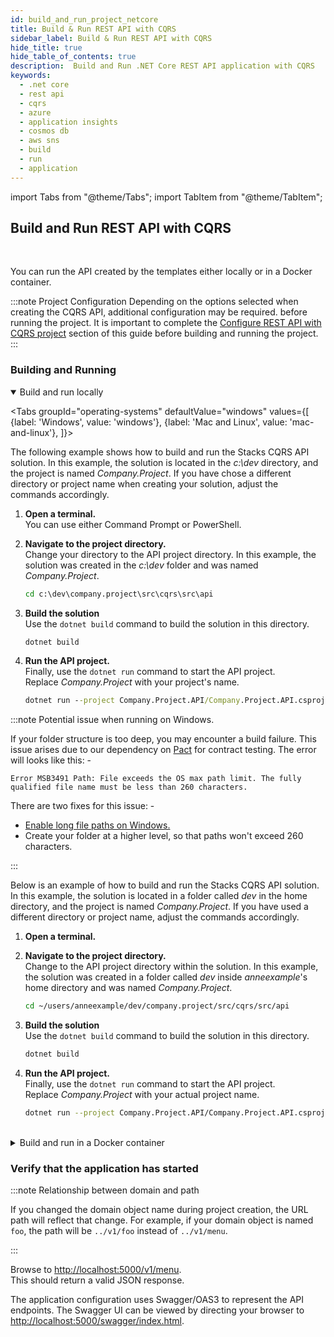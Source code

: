 ```yaml
---
id: build_and_run_project_netcore
title: Build & Run REST API with CQRS
sidebar_label: Build & Run REST API with CQRS
hide_title: true
hide_table_of_contents: true
description:  Build and Run .NET Core REST API application with CQRS
keywords:
  - .net core
  - rest api
  - cqrs
  - azure
  - application insights
  - cosmos db
  - aws sns
  - build
  - run
  - application
---
```


import Tabs from "@theme/Tabs";
import TabItem from "@theme/TabItem";

## Build and Run REST API with CQRS

<br />

You can run the API created by the templates either locally or in a Docker container.

:::note  Project Configuration
Depending on the options selected when creating the CQRS API, additional configuration may be required.
 before running the project.  It is important to complete the [Configure REST API with CQRS project](https://stacks.ensono.com/docs/workloads/azure/backend/netcore/quickstart/web_api_cqrs/configure_project_netcore) section of this guide before building and running the project.
:::

### Building and Running

<details open>
<summary>Build and run locally</summary>

<div>

<Tabs
groupId="operating-systems"
defaultValue="windows"
values={[
{label: 'Windows', value: 'windows'},
{label: 'Mac and Linux', value: 'mac-and-linux'},
]}>

<TabItem value="windows">

The following example shows how to build and run the Stacks CQRS API solution. In this example, the solution is located in the _c:\dev_ directory, and the project is named _Company.Project_.  If you have chose a different directory or project name when creating your solution, adjust the commands accordingly.

1. **Open a terminal.**  
   You can use either Command Prompt or PowerShell.

2. **Navigate to the project directory.**  
Change your directory to the API project directory. In this example, the solution was created in the _c:\dev_ folder and was named _Company.Project_.

   ```bat
   cd c:\dev\company.project\src\cqrs\src\api
   ```

3. **Build the solution**  
Use the `dotnet build` command to build the solution in this directory.

   ```bat
   dotnet build
   ```

4. **Run the API project.**  
Finally, use the `dotnet run` command to start the API project.  
Replace _Company.Project_ with your project's name.

   ```bat
   dotnet run --project Company.Project.API/Company.Project.API.csproj
   ```

:::note Potential issue when running on Windows.

If your folder structure is too deep, you may encounter a build failure. This issue arises due to our dependency on [Pact](https://docs.pact.io/) for contract testing.  The error will looks like this: -

```shell
Error MSB3491 Path: File exceeds the OS max path limit. The fully qualified file name must be less than 260 characters.
```

There are two fixes for this issue: -

* [Enable long file paths on Windows.](https://docs.microsoft.com/en-us/windows/win32/fileio/maximum-file-path-limitation?tabs=powershell#enable-long-paths-in-windows-10-version-1607-and-later)
* Create your folder at a higher level, so that paths won't exceed 260 characters.

:::

</TabItem>

<TabItem value="mac-and-linux">

Below is an example of how to build and run the Stacks CQRS API solution. In this example, the solution is located in a folder called _dev_ in the home directory, and the project is named _Company.Project_. If you have used a different directory or project name, adjust the commands accordingly.

1. **Open a terminal.**  

2. **Navigate to the project directory.**  
Change to the API project directory within the solution. In this example, the solution was created in a folder called _dev_ inside _anneexample_'s home directory and was named _Company.Project_.

   ```bash
   cd ~/users/anneexample/dev/company.project/src/cqrs/src/api
   ```

3. **Build the solution**  
Use the `dotnet build` command to build the solution in this directory.

   ```bash
   dotnet build
   ```

4. **Run the API project.**  
Finally, use the `dotnet run` command to start the API project.  
Replace _Company.Project_ with your actual project name.

   ```bash
   dotnet run --project Company.Project.API/Company.Project.API.csproj
   ```

</TabItem>
</Tabs>

</div>
</details>

<br />

<details>
<summary>Build and run in a Docker container</summary>

<div>

<Tabs
groupId="operating-systems"
defaultValue="windows"
values={[
{label: 'Windows', value: 'windows'},
{label: 'Mac and Linux', value: 'mac-and-linux'},
]}>

<TabItem value="windows">

The following example shows how to build and run the Stacks CQRS API solution. In this example, the solution is located in the _c:\dev_ directory, and the project is named _Company.Project_. If you have used a different directory or project name, adjust the commands accordingly.

1. **Open a terminal.**  
   You can use either Command Prompt or PowerShell.

2. **Navigate to the project directory.**  
Change to the API project directory within the solution. In this example, the solution was created in _c:\dev_ and was named _Company.Project_.

   ```bat
   cd c:\dev\company.project\src\cqrs\src\api
   ```

3. **Build the Docker Image**  
Use the `docker build` command to build the Docker image from the Dockerfile in this folder.

   ```bat
   docker build -t dotnet-api .
   ```

4. **Run the Docker Image.**  
Use the `docker run` command to start a container from the built image.  
See the note on Environment Variables below for the adjustments that you should make to this command.

   ```bat title="Command Line"
   docker run -p 5000:80 ^
   --mount type=bind,source=/path/to/PROJECT-NAME/cqrs/src/api/xxENSONOxx.xxSTACKSxx.API/appsettings.json,target=/app/config/appsettings.json ^
   -e COSMOSDB_KEY=your-key ^
   -e EVENTHUB_CONNECTIONSTRING=your-aeh-connection-string ^
   -e SERVICEBUS_CONNECTIONSTRING=your-asb-connection-string ^
   -e STORAGE_CONNECTIONSTRING=your-aeh-storage-connection-string ^
   -e TOPIC_ARN=your-aws-sns-topic-arn
   dotnet-api:latest
   ```

   ```bat title="PowerShell"
   docker run -p 5000:80 `
   --mount type=bind,source=/path/to/PROJECT-NAME/cqrs/src/api/xxENSONOxx.xxSTACKSxx.API/appsettings.json,target=/app/config/appsettings.json `
   -e COSMOSDB_KEY=your-key `
   -e EVENTHUB_CONNECTIONSTRING=your-aeh-connection-string `
   -e SERVICEBUS_CONNECTIONSTRING=your-asb-connection-string `
   -e STORAGE_CONNECTIONSTRING=your-aeh-storage-connection-string `
   -e TOPIC_ARN=your-aws-sns-topic-arn
   dotnet-api:latest
   ```

</TabItem>

<TabItem value="mac-and-linux">

1. Open **Terminal**.

2. **Navigate to the project directory.**  
Change to the API project directory within the solution. In this example, the solution was created in a folder called _dev_ inside _anneexample_'s home directory and was named _Company.Project_.

   ```bash
   cd ~/users/anneexample/dev/company.project/src/cqrs/src/api
   ```

3. **Build the Docker Image**  
Use the `docker build` command to build the Docker image from the Dockerfile in this folder.

   ```bat
   docker build -t dotnet-api .
   ```

4. **Run the Docker Image.**  
Use the `docker run` command to start a container from the built image.  
See the note on Environment Variables below for the adjustments that you should make to this command.

   ```bash
   docker run -p 5000:80 \
   --mount type=bind,source=/path/to/PROJECT-NAME/cqrs/src/api/xxENSONOxx.xxSTACKSxx.API/appsettings.json,target=/app/config/appsettings.json \
   -e COSMOSDB_KEY=your-key \
   -e SERVICEBUS_CONNECTIONSTRING=your-asb-connection-string \
   -e EVENTHUB_CONNECTIONSTRING=your-aeh-connection-string \
   -e STORAGE_CONNECTIONSTRING=your-aeh-storage-connection-string \
   dotnet-api:latest
   ```

</TabItem>
</Tabs>

:::note Environment Variables

When running the Docker container, you need to pass your environment variables using the `-e` switch. The commands above show every environment variable.  You should replace the placeholders with actual secrets that you made a note of when you followed the [Configure REST API with CQRS project](https://stacks.ensono.com/docs/workloads/azure/backend/netcore/quickstart/web_api_cqrs/configure_project_netcore) step of this guide and remove the environment variables that you are not using.

The table below describes each environment variable.

| Environment Variable name   | Environment Variable required when...               |
|-----------------------------|-----------------------------------------------------|
| COSMOSDB_KEY                | When _Cosmos DB_ is your database service.          |
| EVENTHUB_CONNECTIONSTRING   | When _Azure Event Hubs_ is your messaging service.  |
| SERVICEBUS_CONNECTIONSTRING | When _Azure Service Bus_ is your messaging service. |
| TOPIC_ARN                   | When _AWS SNS_ is your messaging service.           |

:::

:::note appsettings.json

Note that we mount the **appsettings.json** file when running locally, but we do not do this when the full project is deployed to Azure.  This is because when the project is deployed to Azure, the build process will perform the substitution.

:::

</div>
</details>

### Verify that the application has started

:::note Relationship between domain and path

If you changed the domain object name during project creation, the URL path will reflect that change. For example, if your domain object is named `foo`, the path will be `../v1/foo` instead of `../v1/menu`.

:::

Browse to [http://localhost:5000/v1/menu](http://localhost:5000/v1/menu).  
This should return a valid JSON response.

The application configuration uses Swagger/OAS3 to represent the API endpoints. The Swagger UI can be viewed by directing your
browser to [http://localhost:5000/swagger/index.html](http://localhost:5000/swagger/index.html).
